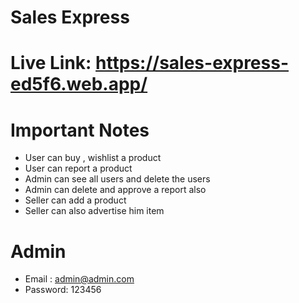 # Sales Express
# Live Link: https://sales-express-ed5f6.web.app/
# Important Notes

* User can buy , wishlist a product
* User can report a product
* Admin can see all users and delete the users
* Admin can delete and approve a report also
* Seller can add a product 
* Seller can also advertise him item


# Admin
* Email : admin@admin.com
* Password: 123456